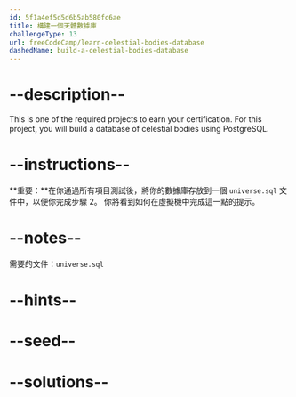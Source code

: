 ```yaml
---
id: 5f1a4ef5d5d6b5ab580fc6ae
title: 構建一個天體數據庫
challengeType: 13
url: freeCodeCamp/learn-celestial-bodies-database
dashedName: build-a-celestial-bodies-database
---
```


# --description--

This is one of the required projects to earn your certification. For this project, you will build a database of celestial bodies using PostgreSQL.

# --instructions--

**重要：**在你通過所有項目測試後，將你的數據庫存放到一個 `universe.sql` 文件中，以便你完成步驟 2。 你將看到如何在虛擬機中完成這一點的提示。

# --notes--

需要的文件：`universe.sql`

# --hints--

# --seed--

# --solutions--
